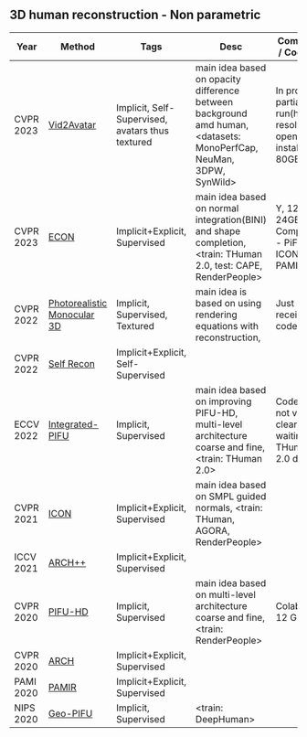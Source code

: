 ## 3D human reconstruction - Non parametric

Year | Method | Tags | Desc | Comments / Code run
--- | --- | --- | --- | ---
CVPR 2023 | [Vid2Avatar](https://arxiv.org/pdf/2302.11566.pdf) | Implicit, Self-Supervised, avatars thus textured | main idea based on opacity difference between background amd human, <datasets: MonoPerfCap, NeuMan, 3DPW, SynWild>  | In progress, partially run(have to resolve openpose installation), 80GB GPU  
CVPR 2023 | [ECON](https://arxiv.org/pdf/2212.07422.pdf) | Implicit+Explicit, Supervised | main idea based on normal integration(BINI) and shape completion, <train: THuman 2.0, test: CAPE, RenderPeople>  | Y, 12GB-24GB GPU, Comparison - PiFU HD, ICON, PAMIR
CVPR 2022| [Photorealistic Monocular 3D](https://arxiv.org/pdf/2204.08906.pdf) | Implicit, Supervised, Textured | main idea is based on using rendering equations with reconstruction, <their own dataset >  | Just received code 
CVPR 2022| [Self Recon](https://arxiv.org/pdf/2201.12792.pdf) | Implicit+Explicit, Self-Supervised | |  
ECCV 2022 | [Integrated-PIFU](https://arxiv.org/pdf/2211.07955.pdf) | Implicit, Supervised | main idea based on improving PIFU-HD, multi-level architecture coarse and fine, <train: THuman 2.0> | Code run not very clear, was waiting for THuman 2.0 dataset
CVPR 2021| [ICON](https://arxiv.org/pdf/2112.09127.pdf) | Implicit+Explicit, Supervised | main idea based on SMPL guided normals, <train: THuman, AGORA, RenderPeople>  | 
ICCV 2021 | [ARCH++](https://arxiv.org/pdf/2108.07845.pdf) | Implicit+Explicit, Supervised  | | 
CVPR 2020 | [PIFU-HD](https://arxiv.org/pdf/2004.00452.pdf) | Implicit, Supervised | main idea based on multi-level architecture coarse and fine, <train: RenderPeople> | Colab run, 12 GB GPU
CVPR 2020 | [ARCH](https://arxiv.org/pdf/2004.04572.pdf) | Implicit+Explicit, Supervised  | | 
PAMI 2020 | [PAMIR](https://arxiv.org/pdf/2007.03858.pdf) | Implicit+Explicit, Supervised  | |
NIPS 2020 | [Geo-PIFU](https://arxiv.org/pdf/2006.08072.pdf) | Implicit, Supervised  | <train: DeepHuman> | 

